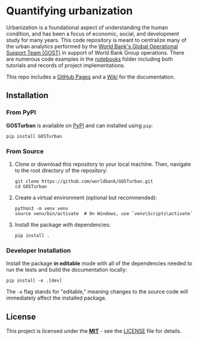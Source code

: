 # Quantifying urbanization

Urbanization is a foundational aspect of understanding the human condition, and has been a focus of economic, social, and development study for many years. This code repository is meant to centralize many of the urban analytics performed by the [World Bank's Global Operational Support Team (GOST)](https://worldbank.github.io/GOST) in support of World Bank Group operations. There are numerous code examples in the [notebooks](https://github.com/worldbank/GOST_Urban/tree/main/notebooks) folder including both tutorials and records of project implementations.

This repo includes a [GitHub Pages](https://worldbank.github.io/GOSTurban/README.html) and a [Wiki](https://github.com/worldbank/GOST_Urban/wiki) for the documentation.

## Installation

### From PyPI

**GOSTurban** is available on [PyPI](https://pypi.org/project/GOSTurban/) and can installed using `pip`:

```shell
pip install GOSTurban
```

### From Source

1. Clone or download this repository to your local machine. Then, navigate to the root directory of the repository:

   ```shell
   git clone https://github.com/worldbank/GOSTurban.git
   cd GOSTurban
   ```

2. Create a virtual environment (optional but recommended):

   ```shell
   python3 -m venv venv
   source venv/bin/activate  # On Windows, use `venv\Scripts\activate`
   ```

3. Install the package with dependencies:

   ```shell
   pip install .
   ```

### Developer Installation

Install the package **in editable** mode with all of the dependencies needed to run the tests and build the documentation locally:

 ```shell
 pip install -e .[dev]
 ```

The `-e` flag stands for "editable," meaning changes to the source code will immediately affect the installed package.

## License

This project is licensed under the [**MIT**](https://opensource.org/license/mit) - see the [LICENSE](LICENSE) file for details.
